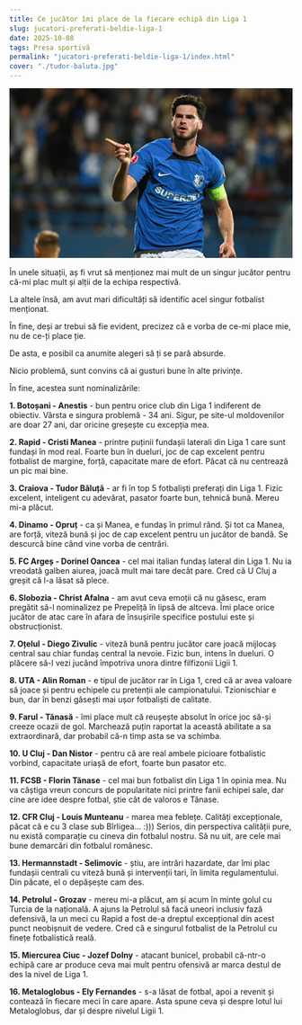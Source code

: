 ```yaml
---
title: Ce jucător îmi place de la fiecare echipă din Liga 1
slug: jucatori-preferati-beldie-liga-1
date: 2025-10-08
tags: Presa sportivă
permalink: "jucatori-preferati-beldie-liga-1/index.html"
cover: "./tudor-baluta.jpg"
---
```

![Tudor Băluță, în tricoul Farului, unul dintre fotbaliștii mei preferați din Liga 1](tudor-baluta.jpg)

În unele situații, aș fi vrut să menționez mai mult de un singur jucător pentru că-mi plac mult și alții de la echipa respectivă. 

La altele însă, am avut mari dificultăți să identific acel singur fotbalist menționat.

În fine, deși ar trebui să fie evident, precizez că e vorba de ce-mi place mie, nu de ce-ți place ție. 

De asta, e posibil ca anumite alegeri să ți se pară absurde.

Nicio problemă, sunt convins că ai gusturi bune în alte privințe. 

În fine, acestea sunt nominalizările:


**<p>1. Botoșani - Anestis** - bun pentru orice club din Liga 1 indiferent de obiectiv. Vârsta e singura problemă - 34 ani. Sigur, pe site-ul moldovenilor are doar 27 ani, dar oricine greșește cu excepția mea.</p>

**<p>2. Rapid - Cristi Manea** - printre puținii fundașii laterali din Liga 1 care sunt fundași în mod real. Foarte bun în dueluri, joc de cap excelent pentru fotbalist de margine, forță, capacitate mare de efort. Păcat că nu centrează un pic mai bine.</p>

**<p>3. Craiova - Tudor Băluță** - ar fi în top 5 fotbaliști preferați din Liga 1. Fizic excelent, inteligent cu adevărat, pasator foarte bun, tehnică bună. Mereu mi-a plăcut.</p>

**<p>4. Dinamo - Opruț** - ca și Manea, e fundaș în primul rând. Și tot ca Manea, are forță, viteză bună și joc de cap excelent pentru un jucător de bandă. Se descurcă bine când vine vorba de centrări.</p>

**<p>5. FC Argeș - Dorinel Oancea** - cel mai italian fundaș lateral din Liga 1. Nu ia vreodată galben aiurea, joacă mult mai tare decât pare. Cred că U Cluj a greșit că l-a lăsat să plece.</p>

**<p>6. Slobozia - Christ Afalna** - am avut ceva emoții că nu găsesc, eram pregătit să-l nominalizez pe Prepeliță în lipsă de altceva. Îmi place orice jucător de atac care în afara de însușirile specifice postului este și obstrucționist.</p>

**<p>7. Oțelul - Diego Zivulic** - viteză bună pentru jucător care joacă mijlocaș central sau chiar fundaș central la nevoie. Fizic bun, intens în dueluri. O plăcere să-l vezi jucând împotriva unora dintre filfizonii Ligii 1.</p>

**<p>8. UTA - Alin Roman** - e tipul de jucător rar în Liga 1, cred că ar avea valoare să joace și pentru echipele cu pretenții ale campionatului. Tzionischiar e bun, dar în benzi găsești mai ușor fotbaliști de calitate.</p>

**<p>9. Farul - Tănasă** - îmi place mult că reușește absolut în orice joc să-și creeze ocazii de gol. Marchează puțin raportat la această abilitate a sa extraordinară, dar probabil că-n timp asta se va schimba.</p>

**<p>10. U Cluj - Dan Nistor** - pentru că are real ambele picioare fotbalistic vorbind, capacitate uriașă de efort, foarte bun pasator etc.</p>

**<p>11. FCSB - Florin Tănase** - cel mai bun fotbalist din Liga 1 în opinia mea. Nu va câștiga vreun concurs de popularitate nici printre fanii echipei sale, dar cine are idee despre fotbal, știe cât de valoros e Tănase.</p>

**<p>12. CFR Cluj - Louis Munteanu** - marea mea feblețe. Calități excepționale, păcat că e cu 3 clase sub Bîrligea... :))) Serios, din perspectiva calității pure, nu există comparație cu cineva din fotbalul nostru. Să nu uit, are cele mai bune demarcări din fotbalul românesc.</p>

**<p>13. Hermannstadt - Selimovic** - știu, are intrări hazardate, dar îmi plac fundașii centrali cu viteză bună și intervenții tari, în limita regulamentului. Din păcate, el o depășește cam des.</p>

**<p>14. Petrolul - Grozav** - mereu mi-a plăcut, am și acum în minte golul cu Turcia de la națională. A ajuns la Petrolul să facă uneori inclusiv fază defensivă, la un meci cu Rapid a fost de-a dreptul excepțional din acest punct neobișnuit de vedere. Cred că e singurul fotbalist de la Petrolul cu finețe fotbalistică reală.</p>

**<p>15. Miercurea Ciuc - Jozef Dolny** - atacant bunicel, probabil că-ntr-o echipă care ar produce ceva mai mult pentru ofensivă ar marca destul de des la nivel de Liga 1.</p>

**<p>16. Metaloglobus - Ely Fernandes** - s-a lăsat de fotbal, apoi a revenit și contează în fiecare meci în care apare. Asta spune ceva și despre lotul lui Metaloglobus, dar și despre nivelul Ligii 1.</p>

